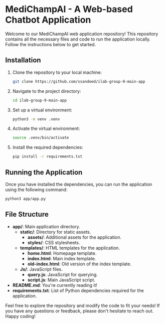 # MediChampAI - A Web-based Chatbot Application

Welcome to our MediChampAI web application repository! This repository contains all the necessary files and code to run the application locally. Follow the instructions below to get started.

## Installation

1. Clone the repository to your local machine:

   ```bash
   git clone https://github.com/ssandeed/ilab-group-9-main-app
   ```

2. Navigate to the project directory:

   ```bash
   cd ilab-group-9-main-app
   ```

3. Set up a virtual environment:

   ```bash
   python3 -m venv .venv
   ```

4. Activate the virtual environment:

   ```bash
   source .venv/bin/activate
   ```

5. Install the required dependencies:

   ```bash
   pip install -r requirements.txt
   ```

## Running the Application

Once you have installed the dependencies, you can run the application using the following command:

```bash
python3 app/app.py
```

## File Structure

- **app/**: Main application directory.
  - **static/**: Directory for static assets.
    - **assets/**: Additional assets for the application.
    - **styles/**: CSS stylesheets.
  - **templates/**: HTML templates for the application.
    - **home.html**: Homepage template.
    - **index.html**: Main index template.
    - **old-index.html**: Old version of the index template.
  - **Js/**: JavaScript files.
    - **query.js**: JavaScript for querying.
    - **script.js**: Main JavaScript script.
- **README.md**: You're currently reading it!
- **requirements.txt**: List of Python dependencies required for the application.

Feel free to explore the repository and modify the code to fit your needs! If you have any questions or feedback, please don't hesitate to reach out. Happy coding!
